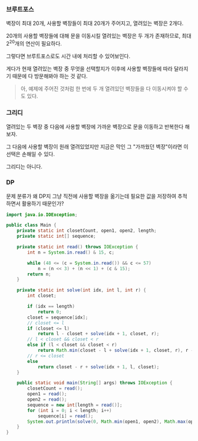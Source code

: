 ### 브루트포스

벽장이 최대 20개, 사용할 벽장들이 최대 20개가 주어지고, 열려있는 벽장은 2개다.

20개의 사용할 벽장들에 대해 문을 이동시킬 열려있는 벽장은 두 개가 존재하므로, 최대 $2^{20}$개의 연산이 필요하다.

그렇다면 브루트포스로도 시간 내에 처리할 수 있어보인다.

게다가 현재 열려있는 벽장 중 무엇을 선택할지가 이후에 사용할 벽장들에 따라 달라지기 때문에 다 방문해봐야 하는 것 같다.

> 아, 예제에 주어진 것처럼 한 번에 두 개 열려있던 벽장들을 다 이동시켜야 할 수도 있다.

### 그리디

열려있는 두 벽장 중 다음에 사용할 벽장에 가까운 벽장으로 문을 이동하고 반복한다 해보자.

그 다음에 사용할 벽장이 원래 열려있었지만 지금은 막인 그 "가까웠던 벽장"이라면 이 선택은 손해일 수 있다.

그리디는 아니다.

### DP

문제 분류가 왜 DP지 그냥 직전에 사용할 벽장을 옮기는데 필요한 값을 저장하여 추적하면서 활용하기 때문인가?

```java
import java.io.IOException;

public class Main {
	private static int closetCount, open1, open2, length;
	private static int[] sequence;

	private static int read() throws IOException {
		int n = System.in.read() & 15, c;

		while (48 <= (c = System.in.read()) && c <= 57)
			n = (n << 3) + (n << 1) + (c & 15);
		return n;
	}

	private static int solve(int idx, int l, int r) {
		int closet;

		if (idx == length)
			return 0;
		closet = sequence[idx];
		// closet <= l
		if (closet <= l)
			return l - closet + solve(idx + 1, closet, r);
		// l < closet && closet < r
		else if (l < closet && closet < r)
			return Math.min(closet - l + solve(idx + 1, closet, r), r - closet + solve(idx + 1, l, closet));
		// r <= closet
		else
			return closet - r + solve(idx + 1, l, closet);
	}

	public static void main(String[] args) throws IOException {
		closetCount = read();
		open1 = read();
		open2 = read();
		sequence = new int[length = read()];
		for (int i = 0; i < length; i++)
			sequence[i] = read();
		System.out.println(solve(0, Math.min(open1, open2), Math.max(open1, open2)));
	}
}
```
